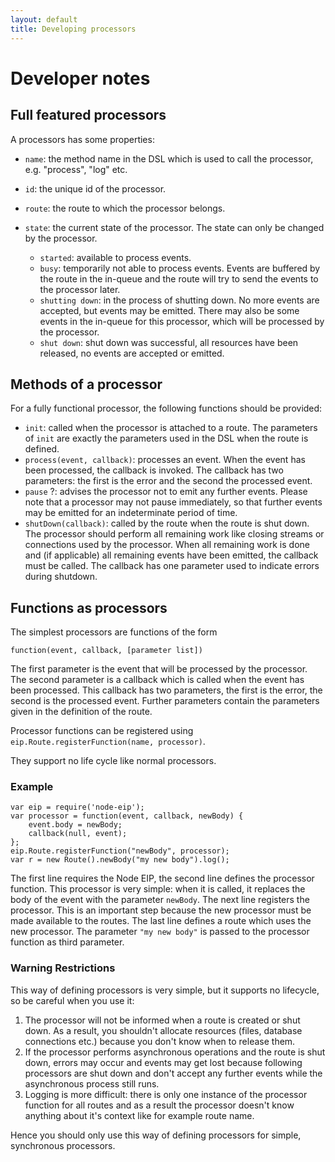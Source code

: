 ```yaml
---
layout: default
title: Developing processors
---
```

# Developer notes

## Full featured processors

A processors has some properties:

* `name`: the method name in the DSL which is used to call the processor, e.g. "process", "log" etc.
* `id`: the unique id of the processor.
* `route`: the route to which the processor belongs.
* `state`: the current state of the processor. The state can only be changed by the processor.

  * `started`: available to process events.
  * `busy`: temporarily not able to process events.
     Events are buffered by the route in the in-queue and the route will try to send the events to the processor later.
  * `shutting down`: in the process of shutting down. No more events are accepted, but events may be emitted.
     There may also be some events in the in-queue for this processor, which will be processed by the processor.
  * `shut down`: shut down was successful, all resources have been released, no events are accepted or emitted.

## Methods of a processor

For a fully functional processor, the following functions should be provided:

* `init`: called when the processor is attached to a route.
  The parameters of `init` are exactly the parameters used in the DSL when the route is defined.
* `process(event, callback)`: processes an event. When the event has been processed, the callback is invoked.
  The callback has two parameters: the first is the error and the second the processed event.
* `pause` ?: advises the processor not to emit any further events.
  Please note that a processor may not pause immediately,
  so that further events may be emitted for an indeterminate period of time.
* `shutDown(callback)`: called by the route when the route is shut down.
  The processor should perform all remaining work like closing streams or connections used by the processor.
  When all remaining work is done and (if applicable) all remaining events have been emitted,
  the callback must be called. The callback has one parameter used to indicate errors during shutdown.

## Functions as processors

The simplest processors are functions of the form 

    function(event, callback, [parameter list])

The first parameter is the event that will be processed by the processor.
The second parameter is a callback which is called when the event has been processed.
This callback has two parameters, the first is the error, the second is the processed event.
Further parameters contain the parameters given in the definition of the route.

Processor functions can be registered using `eip.Route.registerFunction(name, processor)`.

They support no life cycle like normal processors.

### Example

    var eip = require('node-eip');
    var processor = function(event, callback, newBody) {
        event.body = newBody;
        callback(null, event);
    };
    eip.Route.registerFunction("newBody", processor);
    var r = new Route().newBody("my new body").log();

The first line requires the Node EIP, the second line defines the processor function.
This processor is very simple: when it is called, it replaces the body of the event with the parameter `newBody`.
The next line registers the processor.
This is an important step because the new processor must be made available to the routes.
The last line defines a route which uses the new processor.
The parameter `"my new body"` is passed to the processor function as third parameter.

### <span class="label label-warning">Warning</span> Restrictions

This way of defining processors is very simple, but it supports no lifecycle, so be careful when you use it:

1. The processor will not be informed when a route is created or shut down.
   As a result, you shouldn't allocate resources (files, database connections etc.) because you don't know when to release them.
2. If the processor performs asynchronous operations and the route is shut down,
   errors may occur and events may get lost because following processors are shut down and
   don't accept any further events while the asynchronous process still runs.
3. Logging is more difficult: there is only one instance of the processor function for all routes and
   as a result the processor doesn't know anything about it's context like for example route name. 

Hence you should only use this way of defining processors for simple, synchronous processors.
